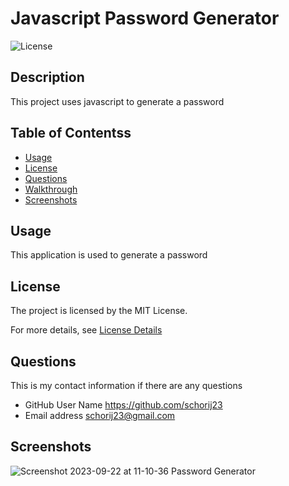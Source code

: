 # Javascript Password Generator

![License](https://img.shields.io/badge/License-MIT-yellow.svg)

## Description
This project uses javascript to generate a password

## Table of Contentss

* [Usage](#usage)
* [License](#license)
* [Questions](#questions)
* [Walkthrough](#walkthrough)
* [Screenshots](#screenshots)

## Usage
This application is used to generate a password

## License
The project is licensed by the MIT License.

For more details, see [License Details](https://choosealicense.com/licenses/mit/)

## Questions

  This is my contact information if there are any questions

  - GitHub User Name https://github.com/schorij23
  - Email address schorij23@gmail.com

## Screenshots
![Screenshot 2023-09-22 at 11-10-36 Password Generator](https://github.com/schorij23/password-generator/assets/5600528/2cc8a2f4-3490-4888-8e24-194b64f48eab)
